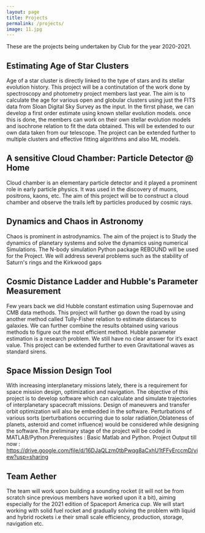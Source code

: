 ```yaml
---
layout: page
title: Projects
permalink: /projects/
image: 11.jpg
---
```

These are the projects being undertaken by Club for the year 2020-2021.

## Estimating Age of Star Clusters

Age of a star cluster is directly linked to the type of stars and its stellar evolution history. This project will be a continutation of the work done by spectroscopy and photometry project members last year. The aim is to calculate the age for various open and globular clusters using just the FITS data from Sloan Digital Sky Survey as the input. In the firrst phase, we can develop a first order estimate using known stellar evolution models. once this is done, the members can work on their own stellar evolution models and isochrone relation to fit the data obtained. This will be extended to our own data taken from our telescope. The project can be extended further to multiple clusters and effective fitting algorithms and also ML models.

## A sensitive Cloud Chamber: Particle Detector @ Home

Cloud chamber is an elementary particle detector and it played a prominent role in early particle physics. It was used in the discovery of muons, positrons, kaons, etc. The aim of this project will be to construct a cloud chamber and observe the trails left by particles produced by cosmic rays.

## Dynamics and Chaos in Astronomy

Chaos is prominent in astrodynamics. The aim of the project is to Study the dynamics of planetary systems and solve the dynamics using numerical Simulations. The N-body simulation Python package REBOUND will be used for the Project. We will address several problems such as the stability of Saturn's rings and the Kirkwood gaps

## Cosmic Distance Ladder and Hubble's Parameter Measurement

Few years back we did Hubble constant estimation using Supernovae and CMB data methods. This project will further go down the road by using another method called Tully-Fisher relation to estimate distances to galaxies. We can further combine the results obtained using various methods to figure out the most efficient method. Hubble parameter estimation is a research problem. We still have no clear answer for it’s exact value. This project can be extended further to even Gravitational waves as standard sirens.

## Space Mission Design Tool

With increasing interplanetary missions lately, there is a requirement for space mission design, optimization and navigation. The objective of this project is to develop software which can calculate and simulate trajectories of interplanetary spacecraft missions. Design of maneuvers and transfer orbit optimization will also be embedded in the software. Perturbations of various sorts (perturbations occurring due to solar radiation,Oblateness of planets, asteroid and comet influence) would be considered while designing the software.The preliminary stage of the project will be coded in MATLAB/Python.Prerequisites : Basic Matlab and Python. Project Output till now : https://drive.google.com/file/d/16DJaQLzm0tbPwqg8aCxhU1tFFyErccmD/view?usp=sharing

## Team Aether

The team will work upon building a sounding rocket (it will not be from scratch since previous members have worked upon it a bit), aiming especially for the 2021 edition of Spaceport America cup. We will start working with solid fuel rocket and gradually solving the problem with liquid and hybrid rockets i.e their small scale efficiency, production, storage, navigation etc.